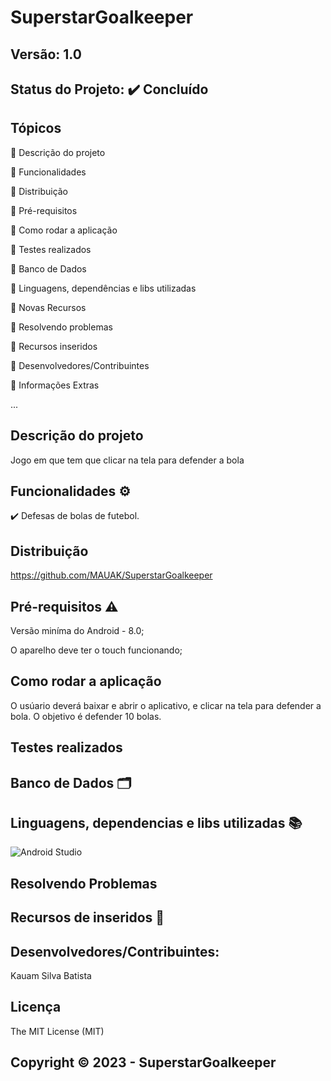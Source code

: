 # SuperstarGoalkeeper
## Versão: 1.0
## Status do Projeto: ✔️ Concluído

## Tópicos
🔹 Descrição do projeto 

🔹 Funcionalidades

🔹 Distribuição

🔹 Pré-requisitos

🔹 Como rodar a aplicação

🔹 Testes realizados

🔹 Banco de Dados

🔹 Linguagens, dependências e libs utilizadas

🔹 Novas Recursos

🔹 Resolvendo problemas

🔹 Recursos inseridos 

🔹 Desenvolvedores/Contribuintes

🔹 Informações Extras


...

## Descrição do projeto
Jogo em que tem que clicar na tela para defender a bola

## Funcionalidades ⚙️
✔️ Defesas de bolas de futebol.


## Distribuição
https://github.com/MAUAK/SuperstarGoalkeeper

## Pré-requisitos ⚠️    
Versão miníma do Android - 8.0; 

O aparelho deve ter o touch funcionando;

## Como rodar a aplicação 
O usúario deverá baixar e abrir o aplicativo, e clicar na tela para defender a bola. O objetivo é defender 10 bolas.

## Testes realizados



## Banco de Dados 🗂️


## Linguagens, dependencias e libs utilizadas 📚
![Android Studio](https://img.shields.io/badge/Android-3DDC84?style=for-the-badge&logo=android&logoColor=white)


## Resolvendo Problemas 


## Recursos de inseridos 🧰



## Desenvolvedores/Contribuintes:
Kauam Silva Batista

## Licença
The MIT License (MIT)

## Copyright ©️ 2023 - SuperstarGoalkeeper

